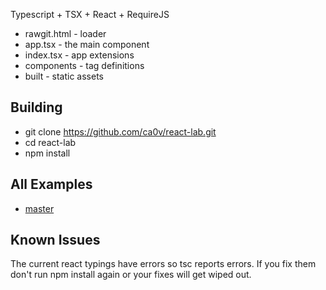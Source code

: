 Typescript + TSX + React + RequireJS

* rawgit.html - loader
* app.tsx - the main component
* index.tsx - app extensions
* components - tag definitions
* built - static assets

## Building
* git clone https://github.com/ca0v/react-lab.git
* cd react-lab
* npm install

## All Examples
* [master](https://rawgit.com/ca0v/react-lab/master/rawgit.html)

## Known Issues
The current react typings have errors so tsc reports errors.  If you fix them don't run npm install again or your fixes will get wiped out.

